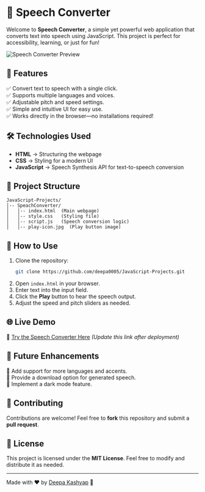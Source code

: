 # 🎤 Speech Converter

Welcome to **Speech Converter**, a simple yet powerful web application that converts text into speech using JavaScript. This project is perfect for accessibility, learning, or just for fun!

![Speech Converter Preview](https://via.placeholder.com/800x400.png?text=Speech+Converter)  

## 🚀 Features
✅ Convert text to speech with a single click.  
✅ Supports multiple languages and voices.  
✅ Adjustable pitch and speed settings.  
✅ Simple and intuitive UI for easy use.  
✅ Works directly in the browser—no installations required!

## 🛠️ Technologies Used
- **HTML** → Structuring the webpage
- **CSS** → Styling for a modern UI
- **JavaScript** → Speech Synthesis API for text-to-speech conversion

## 📂 Project Structure
```
JavaScript-Projects/
│-- SpeachConverter/
│   │-- index.html  (Main webpage)
│   │-- style.css   (Styling file)
│   │-- script.js   (Speech conversion logic)
│   │-- play-icon.jpg  (Play button image)
```

## 🎯 How to Use
1. Clone the repository:
   ```sh
   git clone https://github.com/deepa0005/JavaScript-Projects.git
   ```
2. Open `index.html` in your browser.
3. Enter text into the input field.
4. Click the **Play** button to hear the speech output.
5. Adjust the speed and pitch sliders as needed.

## 🌐 Live Demo
🚀 [Try the Speech Converter Here](#) *(Update this link after deployment)*

## 📌 Future Enhancements
🔹 Add support for more languages and accents.  
🔹 Provide a download option for generated speech.  
🔹 Implement a dark mode feature.  

## 🤝 Contributing
Contributions are welcome! Feel free to **fork** this repository and submit a **pull request**.

## 📜 License
This project is licensed under the **MIT License**. Feel free to modify and distribute it as needed.

---
Made with ❤️ by [Deepa Kashyap](https://github.com/deepa0005) 🚀

